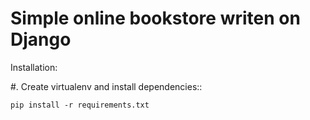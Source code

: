 Simple online bookstore writen on Django
=============================

Installation:

#. Create virtualenv and install dependencies:: 

  ```
  pip install -r requirements.txt
  ```
